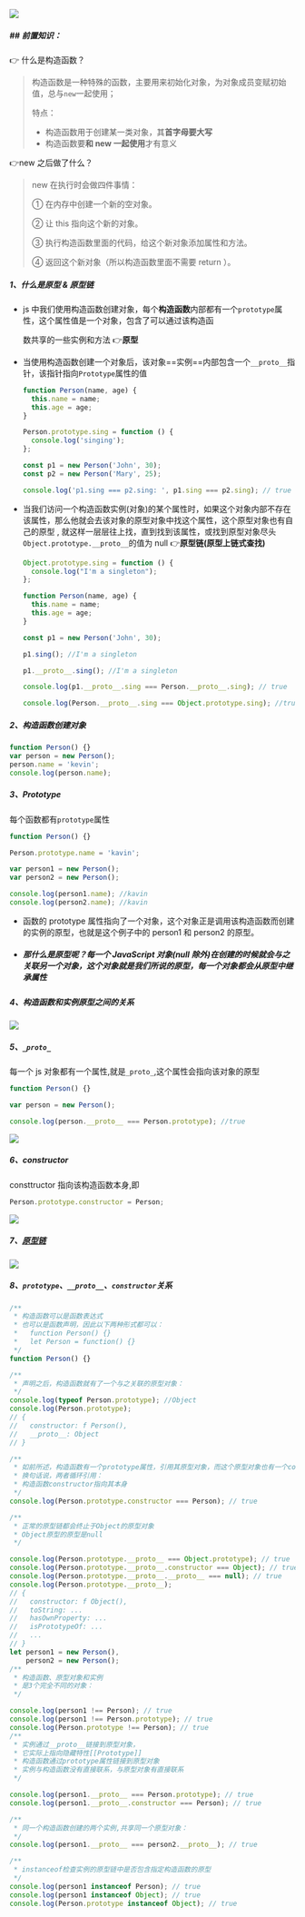 <!-- @format -->

![](https://raw.githubusercontent.com/tengyuanOasis/image/master/markdown/202403161730572.jpg)

##### ## 前置知识：

👉 什么是构造函数？

> 构造函数是一种特殊的函数，主要用来初始化对象，为对象成员变赋初始值，总与`new`一起使用；
>
> 特点：
>
> - 构造函数用于创建某一类对象，其**首字母要大写**
> - 构造函数要**和 new 一起使用**才有意义

👉new 之后做了什么？

> new 在执行时会做四件事情：
>
> ① 在内存中创建一个新的空对象。
>
> ② 让 this 指向这个新的对象。
>
> ③ 执行构造函数里面的代码，给这个新对象添加属性和方法。
>
> ④ 返回这个新对象（所以构造函数里面不需要 return ）。

##### 1、什么是原型 & 原型链

- js 中我们使用构造函数创建对象，每个**构造函数**内部都有一个`prototype`属性，这个属性值是一个对象，包含了可以通过该构造函

  数共享的一些实例和方法 👉**原型**

- 当使用构造函数创建一个对象后，该对象==实例==内部包含一个`__proto__`指针，该指针指向`Prototype`属性的值

  ```js
  function Person(name, age) {
  	this.name = name;
  	this.age = age;
  }

  Person.prototype.sing = function () {
  	console.log('singing');
  };

  const p1 = new Person('John', 30);
  const p2 = new Person('Mary', 25);

  console.log('p1.sing === p2.sing: ', p1.sing === p2.sing); // true
  ```

- 当我们访问一个构造函数实例(对象)的某个属性时，如果这个对象内部不存在该属性，那么他就会去该对象的原型对象中找这个属性，这个原型对象也有自己的原型 , 就这样一层层往上找，直到找到该属性，或找到原型对象尽头`Object.prototype.__proto__`的值为 null 👉**原型链(原型上链式查找)**

  ```js
  Object.prototype.sing = function () {
  	console.log("I'm a singleton");
  };
  
  function Person(name, age) {
  	this.name = name;
  	this.age = age;
  }
  
  const p1 = new Person('John', 30);
  
  p1.sing(); //I'm a singleton
  
  p1.__proto__.sing(); //I'm a singleton
  
  console.log(p1.__proto__.sing === Person.__proto__.sing); // true
  
  console.log(Person.__proto__.sing === Object.prototype.sing); //true
  ```

##### 2、构造函数创建对象

```js
function Person() {}
var person = new Person();
person.name = 'kevin';
console.log(person.name);
```

##### 3、Prototype

每个函数都有`prototype`属性

```js
function Person() {}

Person.prototype.name = 'kavin';

var person1 = new Person();
var person2 = new Person();

console.log(person1.name); //kavin
console.log(person2.name); //kavin
```

- 函数的 prototype 属性指向了一个对象，这个对象正是调用该构造函数而创建的实例的原型，也就是这个例子中的 person1 和 person2 的原型。

- ##### 那什么是原型呢？每一个 JavaScript 对象(null 除外)在创建的时候就会与之关联另一个对象，这个对象就是我们所说的原型，每一个对象都会从原型中继承属性

##### 4、**构造函数和实例原型之间的关系**

![](https://raw.githubusercontent.com/mqyqingfeng/Blog/raw/master/Images/prototype1.png)

##### 5、`_proto_`

每一个 js 对象都有一个属性,就是`_proto_`,这个属性会指向该对象的原型

```js
function Person() {}

var person = new Person();

console.log(person.__proto__ === Person.prototype); //true
```

![](https://raw.githubusercontent.com/mqyqingfeng/Blog/raw/master/Images/prototype2.png)

##### 6、constructor

consttructor 指向该构造函数本身,即

```js
Person.prototype.constructor = Person;
```

![](https://raw.githubusercontent.com/mqyqingfeng/Blog/raw/master/Images/prototype3.png)

##### 7、[原型链](https://segmentfault.com/a/1190000008959943)

![](https://raw.githubusercontent.com/mqyqingfeng/Blog/raw/master/Images/prototype5.png)

##### 8、`prototype`、`__proto__`、`constructor`关系

```js
/**
 * 构造函数可以是函数表达式
 * 也可以是函数声明，因此以下两种形式都可以：
 *   function Person() {}
 *   let Person = function() {}
 */
function Person() {}

/**
 * 声明之后，构造函数就有了一个与之关联的原型对象：
 */
console.log(typeof Person.prototype); //Object
console.log(Person.prototype);
// {
//   constructor: f Person(),
//   __proto__: Object
// }

/**
 * 如前所述，构造函数有一个prototype属性，引用其原型对象，而这个原型对象也有一个constructor属性，引用这个构造函数
 * 换句话说，两者循环引用：
 * 构造函数constructor指向其本身
 */
console.log(Person.prototype.constructor === Person); // true

/**
 * 正常的原型链都会终止于Object的原型对象
 * Object原型的原型是null
 */

console.log(Person.prototype.__proto__ === Object.prototype); // true
console.log(Person.prototype.__proto__.constructor === Object); // true
console.log(Person.prototype.__proto__.__proto__ === null); // true
console.log(Person.prototype.__proto__);
// {
//   constructor: f Object(),
//   toString: ...
//   hasOwnProperty: ...
//   isPrototypeOf: ...
//   ...
// }
let person1 = new Person(),
	person2 = new Person();
/**
 * 构造函数、原型对象和实例
 * 是3个完全不同的对象：
 */

console.log(person1 !== Person); // true
console.log(person1 !== Person.prototype); // true
console.log(Person.prototype !== Person); // true
/**
 * 实例通过__proto__链接到原型对象，
 * 它实际上指向隐藏特性[[Prototype]]
 * 构造函数通过prototype属性链接到原型对象
 * 实例与构造函数没有直接联系，与原型对象有直接联系
 */

console.log(person1.__proto__ === Person.prototype); // true
console.log(person1.__proto__.constructor === Person); // true

/**
 * 同一个构造函数创建的两个实例,共享同一个原型对象：
 */
console.log(person1.__proto__ === person2.__proto__); // true

/**
 * instanceof检查实例的原型链中是否包含指定构造函数的原型
 */
console.log(person1 instanceof Person); // true
console.log(person1 instanceof Object); // true
console.log(Person.prototype instanceof Object); // true
```
